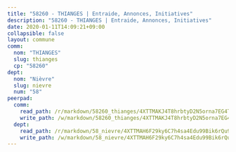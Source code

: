 ```yaml
---
title: "58260 - THIANGES | Entraide, Annonces, Initiatives"
description: "58260 - THIANGES | Entraide, Annonces, Initiatives"
date: 2020-01-11T14:09:21+09:00
collapsible: false
layout: commune
comm:
  nom: "THIANGES"
  slug: thianges
  cp: "58260"
dept:
  nom: "Nièvre"
  slug: nievre
  num: "58"
peerpad:
  comm:
    read_path: /r/markdown/58260_thianges/4XTTMAKJ4T8hrbtyD2N5orna7EG4TkhNp9xiM1sbLcRUZNU1A
    write_path: /w/markdown/58260_thianges/4XTTMAKJ4T8hrbtyD2N5orna7EG4TkhNp9xiM1sbLcRUZNU1A-K3TgUM3BCZudL8ZCpZ8QqojSVZLqbMoRjdCRwYx7uMwWedCxQNRAipW3t9QCyVuiMqeYQQLcAwbGMcc2Qe7igvrQ9FjBxqLXnDRPkQjB7X8xoYt1WCG9WrtHMJh3dWp3zjVV7G1r
  dept:
    read_path: /r/markdown/58_nievre/4XTTMAH6F29ky6C7h4sa4Edu99Bik6rQu9XbiuBD1DvLw22pb
    write_path: /w/markdown/58_nievre/4XTTMAH6F29ky6C7h4sa4Edu99Bik6rQu9XbiuBD1DvLw22pb-K3TgUtHs3LnA4VP5N1eQxK9UkiWFz8M5ZP7N97wnUEM9Wfw65apM3LnvEX8HhP2Sd27LDh5t4GgmkbGDUaCqpnkD9BJGbaMbkS8idf1DYkYaRo6rACHXiR4PjahH89PiAFqFL3Lf
---
```



